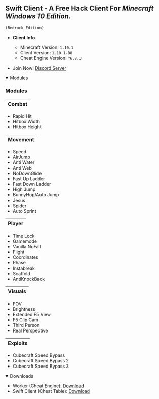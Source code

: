 ## **Swift Client** - A Free Hack Client For **_Minecraft Windows 10 Edition._**

`(Bedrock Edition)`


- **Client Info**
  - Minecraft Version: `1.10.1`
  - Client Version: `1.10.1-B8`
  - Cheat Engine Version: `^6.8.3`


- Join Now! [Discord Server](https://discord.gg/5TEq87Z)

<details open>
<summary>Modules</summary>

### Modules

Combat| 
------| 
- Rapid Hit
- Hitbox Width
- Hitbox Height

Movement| 
------| 
- Speed
- AirJump
- Anti Water
- Anti Web
- NoDownGlide
- Fast Up Ladder
- Fast Down Ladder
- High Jump
- BunnyHop/Auto Jump
- Jesus
- Spider
- Auto Sprint

Player|
------|
- Time Lock
- Gamemode
- Vanilla NoFall
- Flight
- Coordinates
- Phase
- Instabreak
- Scaffold
- AntiKnockBack

Visuals|
------|
- FOV
- Brightness
- Extended F5 View
- F5 Clip Cam
- Third Person
- Real Perspective

Exploits|
------|
- Cubecraft Speed Bypass
- Cubecraft Speed Bypass 2
- Cubecraft Speed Bypass 3


</details>


<details open>
<summary>Downloads</summary>

- Worker (Cheat Engine): [Download](https://cheatengine.org)
- Swift Client (Cheat Table): [Download](https://github.com/EchoHackCmd/Swift-Client/releases)


</details>
<br>
<br>
